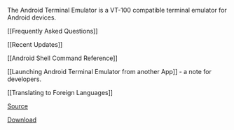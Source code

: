The Android Terminal Emulator is a VT-100 compatible terminal emulator for Android devices.

[[Frequently Asked Questions]]

[[Recent Updates]]

[[Android Shell Command Reference]]

[[Launching Android Terminal Emulator from another App]] - a note for developers.

[[Translating to Foreign Languages]]

[Source](http://github.com/jackpal/Android-Terminal-Emulator/)

[Download](http://github.com/jackpal/Android-Terminal-Emulator/downloads)
